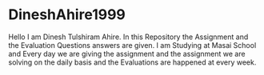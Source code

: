 # DineshAhire1999
  Hello I am Dinesh Tulshiram Ahire. In this Repository the Assignment and the Evaluation Questions answers are given. I am Studying at Masai School and Every day we are giving the assignment and the assignment we are solving  on the  daily basis and the Evaluations are happened at every week.

